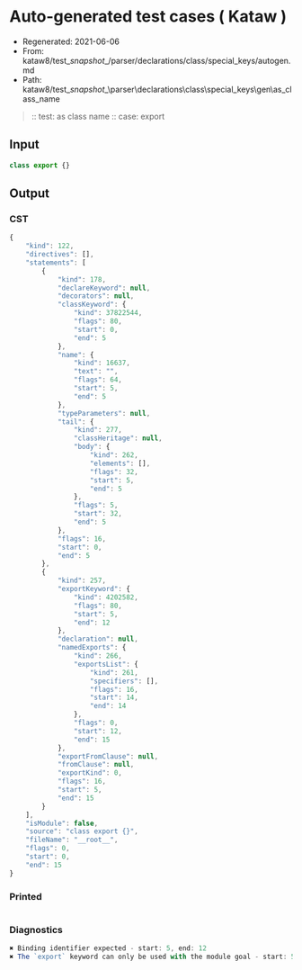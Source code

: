 # Auto-generated test cases ( Kataw )
- Regenerated: 2021-06-06
- From: kataw8/test\__snapshot__/parser/declarations/class/special_keys/autogen.md
- Path: kataw8/test\__snapshot__\parser\declarations\class\special_keys\gen\as_class_name
> :: test: as class name
> :: case: export
## Input

`````js
class export {}
`````
## Output

### CST

```javascript
{
    "kind": 122,
    "directives": [],
    "statements": [
        {
            "kind": 178,
            "declareKeyword": null,
            "decorators": null,
            "classKeyword": {
                "kind": 37822544,
                "flags": 80,
                "start": 0,
                "end": 5
            },
            "name": {
                "kind": 16637,
                "text": "",
                "flags": 64,
                "start": 5,
                "end": 5
            },
            "typeParameters": null,
            "tail": {
                "kind": 277,
                "classHeritage": null,
                "body": {
                    "kind": 262,
                    "elements": [],
                    "flags": 32,
                    "start": 5,
                    "end": 5
                },
                "flags": 5,
                "start": 32,
                "end": 5
            },
            "flags": 16,
            "start": 0,
            "end": 5
        },
        {
            "kind": 257,
            "exportKeyword": {
                "kind": 4202582,
                "flags": 80,
                "start": 5,
                "end": 12
            },
            "declaration": null,
            "namedExports": {
                "kind": 266,
                "exportsList": {
                    "kind": 261,
                    "specifiers": [],
                    "flags": 16,
                    "start": 14,
                    "end": 14
                },
                "flags": 0,
                "start": 12,
                "end": 15
            },
            "exportFromClause": null,
            "fromClause": null,
            "exportKind": 0,
            "flags": 16,
            "start": 5,
            "end": 15
        }
    ],
    "isModule": false,
    "source": "class export {}",
    "fileName": "__root__",
    "flags": 0,
    "start": 0,
    "end": 15
}
```

### Printed

```javascript

```

### Diagnostics

```javascript
✖ Binding identifier expected - start: 5, end: 12
✖ The `export` keyword can only be used with the module goal - start: 5, end: 12

```

